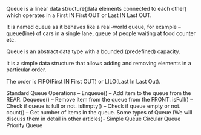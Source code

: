 Queue is a linear data structure(data elements connected to each other) which operates in a First IN First OUT or Last IN Last OUT.

It is named queue as it behaves like a real-world queue, for example – queue(line) of cars in a single lane, queue of people waiting at food counter etc.

Queue is an abstract data type with a bounded (predefined) capacity.

It is a simple data structure that allows adding and removing elements in a particular order.

The order is FIFO(First IN First OUT) or LILO(Last In Last Out).

Standard Queue Operations – 
Enqueue() – Add item to the queue from the REAR.
Dequeue() – Remove item from the queue from the FRONT.
isFull() – Check if queue is full or not.
isEmpty() – Check if queue empty or not.
count() – Get number of items in the queue.
Some types of Queue (We will discuss them in detail in other articles)-
Simple Queue
Circular Queue
Priority Queue